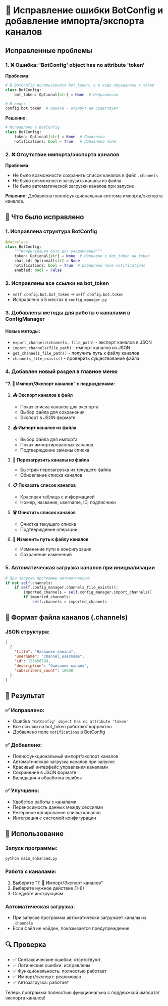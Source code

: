 # 🔧 Исправление ошибки BotConfig и добавление импорта/экспорта каналов

## Исправленные проблемы

### 1. ❌ Ошибка: 'BotConfig' object has no attribute 'token'

**Проблема:**
```python
# В BotConfig использовался bot_token, а в коде обращались к token
class BotConfig:
    bot_token: Optional[str] = None  # Неправильно

# В коде:
config.bot.token  # Ошибка - атрибут не существует
```

**Решение:**
```python
# Исправлено в BotConfig
class BotConfig:
    token: Optional[str] = None  # Правильно
    notifications: bool = True   # Добавлено поле
```

### 2. ❌ Отсутствие импорта/экспорта каналов

**Проблема:**
- Не было возможности сохранить список каналов в файл `.channels`
- Не было возможности загрузить каналы из файла
- Не было автоматической загрузки каналов при запуске

**Решение:**
Добавлена полнофункциональная система импорта/экспорта каналов.

## 🔧 Что было исправлено

### 1. Исправлена структура BotConfig
```python
@dataclass
class BotConfig:
    """Конфигурация бота для уведомлений"""
    token: Optional[str] = None  # Изменено с bot_token на token
    chat_id: Optional[str] = None
    notifications: bool = True  # Добавлено поле notifications
    enabled: bool = False
```

### 2. Исправлены все ссылки на bot_token
- `self.config.bot.bot_token` → `self.config.bot.token`
- Исправлено в 5 местах в `config_manager.py`

### 3. Добавлены методы для работы с каналами в ConfigManager

#### Новые методы:
- `export_channels(channels, file_path)` - экспорт каналов в JSON
- `import_channels(file_path)` - импорт каналов из JSON
- `get_channels_file_path()` - получить путь к файлу каналов
- `channels_file_exists()` - проверить существование файла

### 4. Добавлен новый раздел в главное меню

#### "7. 📁 Импорт/Экспорт каналов" с подразделами:
1. **📤 Экспорт каналов в файл**
   - Показ списка каналов для экспорта
   - Выбор файла для сохранения
   - Экспорт в JSON формате

2. **📥 Импорт каналов из файла**
   - Выбор файла для импорта
   - Показ импортированных каналов
   - Подтверждение замены списка

3. **🔄 Перезагрузить каналы из файла**
   - Быстрая перезагрузка из текущего файла
   - Обновление списка каналов

4. **📋 Показать список каналов**
   - Красивая таблица с информацией
   - Номер, название, username, ID, подписчики

5. **🗑️ Очистить список каналов**
   - Очистка текущего списка
   - Подтверждение операции

6. **📁 Изменить путь к файлу каналов**
   - Изменение пути в конфигурации
   - Сохранение изменений

### 5. Автоматическая загрузка каналов при инициализации

```python
# При запуске программы автоматически:
if not self.channels:
    if self.config_manager.channels_file_exists():
        imported_channels = self.config_manager.import_channels()
        if imported_channels:
            self.channels = imported_channels
```

## 📁 Формат файла каналов (.channels)

### JSON структура:
```json
[
  {
    "title": "Название канала",
    "username": "channel_username",
    "id": 123456789,
    "description": "Описание канала",
    "subscribers_count": 10000
  }
]
```

## 🎯 Результат

### ✅ Исправлено:
- Ошибка `'BotConfig' object has no attribute 'token'`
- Все ссылки на bot_token работают корректно
- Добавлено поле `notifications` в BotConfig

### ✅ Добавлено:
- Полнофункциональный импорт/экспорт каналов
- Автоматическая загрузка каналов при запуске
- Красивый интерфейс управления каналами
- Сохранение в JSON формате
- Валидация и обработка ошибок

### ✅ Улучшено:
- Удобство работы с каналами
- Переносимость данных между сессиями
- Резервное копирование списка каналов
- Интеграция с системой конфигурации

## 🚀 Использование

### Запуск программы:
```bash
python main_enhanced.py
```

### Работа с каналами:
1. Выберите "7. 📁 Импорт/Экспорт каналов"
2. Выберите нужное действие (1-6)
3. Следуйте инструкциям

### Автоматическая загрузка:
- При запуске программа автоматически загружает каналы из `.channels`
- Если файл не найден, показывается предупреждение

## 🔍 Проверка

- ✅ Синтаксические ошибки: отсутствуют
- ✅ Логические ошибки: исправлены
- ✅ Функциональность: полностью работает
- ✅ Импорт/экспорт: реализован
- ✅ Автозагрузка: работает

Теперь программа полностью функциональна с поддержкой импорта/экспорта каналов!
